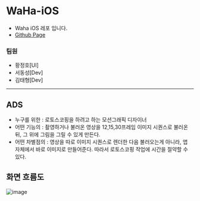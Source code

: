 # WaHa-iOS
- Waha iOS 레포 입니다.
- [Github Page](https://wa-ha.github.io/WaHa-iOS/)


### 팀원
- 황정호[UI]
- 서동성[Dev]
- 김태형[Dev]

----

## ADS

- 누구를 위한 : 로토스코핑을 하려고 하는 모션그래픽 디자이너
- 어떤 기능의 : 촬영하거나 불러온 영상을 12,15,30프레임 이미지 시퀀스로 불러온 뒤, 그 위에 그림을 그릴 수 있게 만든다.
- 어떤 차별점의 : 영상을 따로 이미지 시퀀스로 렌더한 다음 불러오는게 아니라, 앱 자체에서 바로 이미지로 만들어준다. 따라서 로토스코핑 작업에 시간을 절약할 수 있다.

## 화면 흐름도

![image](https://user-images.githubusercontent.com/37135317/92294179-8546d000-ef64-11ea-971e-7e50136eb91a.png)

